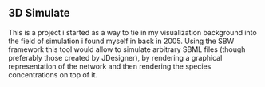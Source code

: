 ## 3D Simulate
This is a project i started as a way to tie in my visualization background into the field of simulation i found myself in back in 2005. Using the SBW framework this tool would allow to simulate arbitrary SBML files (though preferably those created by JDesigner), by rendering a graphical representation of the network and then rendering the species concentrations on top of it. 

